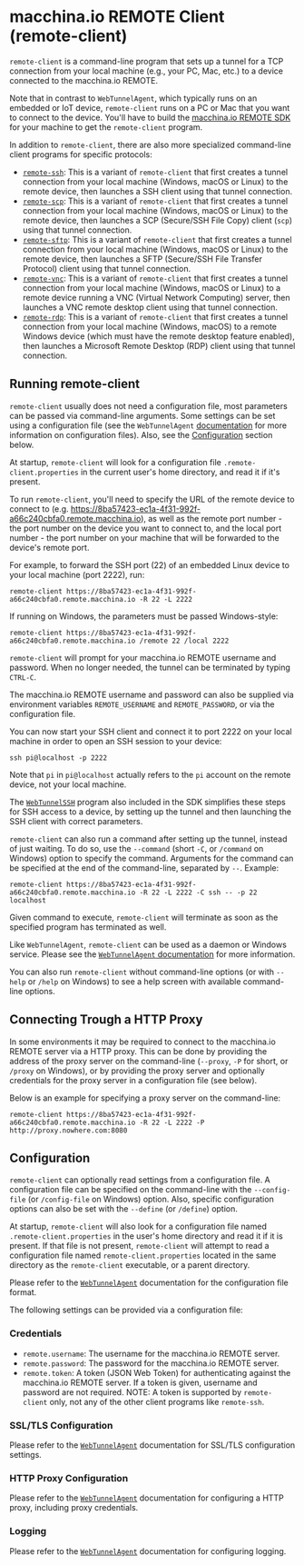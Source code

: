 # macchina.io REMOTE Client (remote-client)

`remote-client` is a command-line program that sets up a tunnel for a TCP connection from your
local machine (e.g., your PC, Mac, etc.) to a device connected to the macchina.io
REMOTE.

Note that in contrast to `WebTunnelAgent`, which typically runs on an embedded or IoT
device, `remote-client` runs on a PC or Mac that you want to connect to the
device. You'll have to build the [macchina.io REMOTE SDK](../../README.md)
for your machine to get the `remote-client` program.

In addition to `remote-client`, there are also more specialized command-line client
programs for specific protocols:

  - [`remote-ssh`](../WebTunnelSSH/README.md): This is a variant of `remote-client` that first
    creates a tunnel connection from your local machine (Windows, macOS or Linux) to the remote device,
    then launches a SSH client using that tunnel connection.
  - [`remote-scp`](../WebTunnelSCP/README.md): This is a variant of `remote-client` that first
    creates a tunnel connection from your local machine (Windows, macOS or Linux) to the remote device,
    then launches a SCP (Secure/SSH File Copy) client (`scp`) using that tunnel connection.
  - [`remote-sftp`](../WebTunnelSFTP/README.md): This is a variant of `remote-client` that first
    creates a tunnel connection from your local machine (Windows, macOS or Linux) to the remote device,
    then launches a SFTP (Secure/SSH File Transfer Protocol) client using that tunnel connection.
  - [`remote-vnc`](../WebTunnelVNC/README.md): This is a variant of `remote-client` that first
    creates a tunnel connection from your local machine (Windows, macOS or Linux) to a remote device
    running a VNC (Virtual Network Computing) server, then launches a VNC remote desktop client using
    that tunnel connection.
  - [`remote-rdp`](../WebTunnelRDP/README.md): This is a variant of `remote-client` that first
    creates a tunnel connection from your local machine (Windows, macOS) to a remote Windows device
    (which must have the remote desktop feature enabled), then launches a Microsoft Remote Desktop (RDP)
    client using that tunnel connection.

## Running remote-client

`remote-client` usually does not need a configuration file, most parameters can be passed
via command-line arguments. Some settings can be set using a configuration file
(see the `WebTunnelAgent` [documentation](../WebTunnelAgent/README.md#configuration-file-format) for more
information on configuration files). Also, see the [Configuration](#configuration) section below. 

At startup, `remote-client` will look for a configuration file `.remote-client.properties` 
in the current user's home directory, and read it if it's present.

To run `remote-client`, you'll need to specify the URL of the remote device to connect
to (e.g. https://8ba57423-ec1a-4f31-992f-a66c240cbfa0.remote.macchina.io), as well as
the remote port number - the port number on the device you want to connect to, and the
local port number - the port number on your machine that will be forwarded to the device's
remote port.

For example, to forward the SSH port (22) of an embedded Linux device to your local
machine (port 2222), run:

```
remote-client https://8ba57423-ec1a-4f31-992f-a66c240cbfa0.remote.macchina.io -R 22 -L 2222
```

If running on Windows, the parameters must be passed Windows-style:

```
remote-client https://8ba57423-ec1a-4f31-992f-a66c240cbfa0.remote.macchina.io /remote 22 /local 2222
```

`remote-client` will prompt for your macchina.io REMOTE username and password.
When no longer needed, the tunnel can be terminated by typing `CTRL-C`.

The macchina.io REMOTE username and password can also be supplied via environment
variables `REMOTE_USERNAME` and `REMOTE_PASSWORD`, or via the configuration file.

You can now start your SSH client and connect it to port 2222 on your local machine
in order to open an SSH session to your device:

```
ssh pi@localhost -p 2222
```

Note that `pi` in `pi@localhost` actually refers to the `pi` account on the
remote device, not your local machine.

The [`WebTunnelSSH`](../WebTunnelSSH/README.md) program also included in the
SDK simplifies these steps for SSH access to a device, by setting up the tunnel
and then launching the SSH client with correct parameters.

`remote-client` can also run a command after setting up the tunnel, instead of just
waiting. To do so, use the `--command` (short `-C`, or `/command` on Windows) option
to specify the command. Arguments for the command can be specified at the end of the
command-line, separated by `--`. Example:

```
remote-client https://8ba57423-ec1a-4f31-992f-a66c240cbfa0.remote.macchina.io -R 22 -L 2222 -C ssh -- -p 22 localhost
```

Given command to execute, `remote-client` will terminate as soon as the specified program has
terminated as well.

Like `WebTunnelAgent`, `remote-client` can be used as a daemon or Windows service.
Please see the [`WebTunnelAgent` documentation](../WebTunnelAgent/README.md) for more information.

You can also run `remote-client` without command-line options (or with `--help`
or `/help` on Windows) to see a help screen with available command-line options.

## Connecting Trough a HTTP Proxy

In some environments it may be required to connect to the macchina.io REMOTE server
via a HTTP proxy. This can be done by providing the address of the proxy server
on the command-line (`--proxy`, `-P` for short, or `/proxy` on Windows), or by providing the
proxy server and optionally credentials for the proxy server in a configuration file 
(see below).

Below is an example for specifying a proxy server on the command-line:

```
remote-client https://8ba57423-ec1a-4f31-992f-a66c240cbfa0.remote.macchina.io -R 22 -L 2222 -P http://proxy.nowhere.com:8080
```

## Configuration

`remote-client` can optionally read settings from a configuration file. A configuration file
can be specified on the command-line with the `--config-file` (or `/config-file` on Windows) option.
Also, specific configuration options can also be set with the `--define` (or `/define`) option.

At startup, `remote-client` will also look for a configuration file named `.remote-client.properties`
in the user's home directory and read it if it is present. If that file is not present,
`remote-client` will attempt to read a configuration file named `remote-client.properties` located
in the same directory as the `remote-client` executable, or a parent directory.

Please refer to the [`WebTunnelAgent`](../WebTunnelAgent/README.md#configuration-file-format)
documentation for the configuration file format.

The following settings can be provided via a configuration file:

### Credentials

  - `remote.username`: The username for the macchina.io REMOTE server.
  - `remote.password`: The password for the macchina.io REMOTE server.
  - `remote.token`: A token (JSON Web Token) for authenticating against the macchina.io REMOTE server.
    If a token is given, username and password are not required. NOTE: A token is supported
    by `remote-client` only, not any of the other client programs like `remote-ssh`.

### SSL/TLS Configuration

Please refer to the [`WebTunnelAgent`](../WebTunnelAgent/README.md#ssltls-configuration)
documentation for SSL/TLS configuration settings.

### HTTP Proxy Configuration

Please refer to the [`WebTunnelAgent`](../WebTunnelAgent/README.md#http-configuration)
documentation for configuring a HTTP proxy, including proxy credentials.

### Logging

Please refer to the [`WebTunnelAgent`](../WebTunnelAgent/README.md#ssltls-configuration)
documentation for configuring logging.
